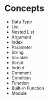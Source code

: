 # Concepts
* Data Type
* List
* Nested List
* Argument
* Index
* Parameter
* String 
* Variable
* Script
* Indent
* Comment
* Condition
* Function
* Built-in Function
* Module
